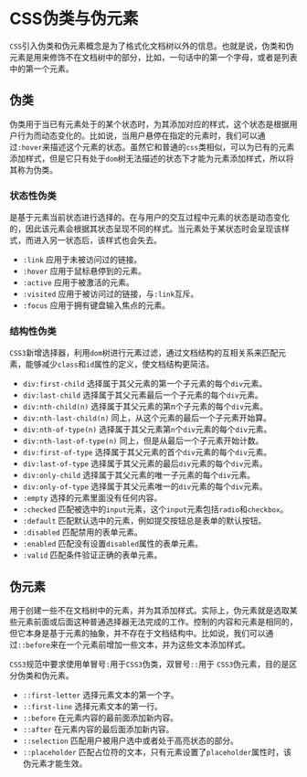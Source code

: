 # CSS伪类与伪元素

`CSS`引入伪类和伪元素概念是为了格式化文档树以外的信息。也就是说，伪类和伪元素是用来修饰不在文档树中的部分，比如，一句话中的第一个字母，或者是列表中的第一个元素。

## 伪类
伪类用于当已有元素处于的某个状态时，为其添加对应的样式，这个状态是根据用户行为而动态变化的。比如说，当用户悬停在指定的元素时，我们可以通过`:hover`来描述这个元素的状态。虽然它和普通的`css`类相似，可以为已有的元素添加样式，但是它只有处于`dom`树无法描述的状态下才能为元素添加样式，所以将其称为伪类。

### 状态性伪类
是基于元素当前状态进行选择的。在与用户的交互过程中元素的状态是动态变化的，因此该元素会根据其状态呈现不同的样式。当元素处于某状态时会呈现该样式，而进入另一状态后，该样式也会失去。

* `:link` 应用于未被访问过的链接。
* `:hover` 应用于鼠标悬停到的元素。
* `:active` 应用于被激活的元素。
* `:visited` 应用于被访问过的链接，与`:link`互斥。
* `:focus` 应用于拥有键盘输入焦点的元素。

### 结构性伪类
`CSS3`新增选择器，利用`dom`树进行元素过滤，通过文档结构的互相关系来匹配元素，能够减少`class`和`id`属性的定义，使文档结构更简洁。

* `div:first-child` 选择属于其父元素的第一个子元素的每个`div`元素。
* `div:last-child` 选择属于其父元素最后一个子元素的每个`div`元素。
* `div:nth-child(n)` 选择属于其父元素的第n个子元素的每个`div`元素。
* `div:nth-last-child(n)` 同上，从这个元素的最后一个子元素开始算。
* `div:nth-of-type(n)` 选择属于其父元素第`n`个`div`元素的每个`div`元素。
* `div:nth-last-of-type(n)` 同上，但是从最后一个子元素开始计数。
* `div:first-of-type` 选择属于其父元素的首个`div`元素的每个`div`元素。
* `div:last-of-type` 选择属于其父元素的最后`div`元素的每个`div`元素。
* `div:only-child` 选择属于其父元素的唯一子元素的每个`div`元素。
* `div:only-of-type` 选择属于其父元素唯一的`div`元素的每个`div`元素。
* `:empty` 选择的元素里面没有任何内容。
* `:checked` 匹配被选中的`input`元素，这个`input`元素包括`radio`和`checkbox`。
* `:default` 匹配默认选中的元素，例如提交按钮总是表单的默认按钮。
* `:disabled` 匹配禁用的表单元素。
* `:enabled` 匹配没有设置`disabled`属性的表单元素。
* `:valid` 匹配条件验证正确的表单元素。

## 伪元素
用于创建一些不在文档树中的元素，并为其添加样式。实际上，伪元素就是选取某些元素前面或后面这种普通选择器无法完成的工作。控制的内容和元素是相同的，但它本身是基于元素的抽象，并不存在于文档结构中。比如说，我们可以通过`::before`来在一个元素前增加一些文本，并为这些文本添加样式。  

`CSS3`规范中要求使用单冒号`:`用于`CSS3`伪类，双冒号`::`用于 `CSS3`伪元素，目的是区分伪类和伪元素。

* `::first-letter` 选择元素文本的第一个字。
* `::first-line` 选择元素文本的第一行。
* `::before` 在元素内容的最前面添加新内容。
* `::after` 在元素内容的最后面添加新内容。
* `::selection` 匹配用户被用户选中或者处于高亮状态的部分。
* `::placeholder` 匹配占位符的文本，只有元素设置了`placeholder`属性时，该伪元素才能生效。

